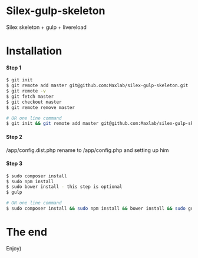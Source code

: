 # Silex-gulp-skeleton
Silex skeleton + gulp + livereload


# Installation
#### Step 1
```sh
$ git init
$ git remote add master git@github.com:Maxlab/silex-gulp-skeleton.git
$ git remote -v
$ git fetch master
$ git checkout master
$ git remote remove master

# OR one line command
$ git init && git remote add master git@github.com:Maxlab/silex-gulp-skeleton.git && git remote -v && git fetch master && git checkout master && git remote remove master
```
#### Step 2
/app/config.dist.php rename to /app/config.php and setting up him

#### Step 3
```sh
$ sudo composer install
$ sudo npm install
$ sudo bower install - this step is optional
$ gulp

# OR one line command
$ sudo composer install && sudo npm install && bower install && sudo gulp
```

# The end
Enjoy)
